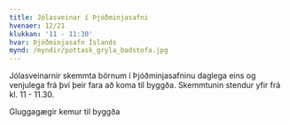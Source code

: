 ```yaml
---
title: Jólasveinar í Þjóðminjasafni
hvenaer: 12/21
klukkan: '11 - 11:30'
hvar: Þjóðminjasafn Íslands
mynd: /myndir/pottask_gryla_badstofa.jpg
---
```

Jólasveinarnir skemmta börnum í Þjóðminjasafninu daglega eins og venjulega frá því þeir fara að koma til byggða. Skemmtunin stendur yfir frá kl. 11 - 11.30.

Gluggagægir kemur til byggða
